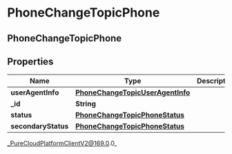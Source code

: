 # PhoneChangeTopicPhone

## PhoneChangeTopicPhone

## Properties

|Name | Type | Description | Notes|
|------------ | ------------- | ------------- | -------------|
| **userAgentInfo** | [**PhoneChangeTopicUserAgentInfo**](PhoneChangeTopicUserAgentInfo) |  | [optional] |
| **_id** | **String** |  | [optional] |
| **status** | [**PhoneChangeTopicPhoneStatus**](PhoneChangeTopicPhoneStatus) |  | [optional] |
| **secondaryStatus** | [**PhoneChangeTopicPhoneStatus**](PhoneChangeTopicPhoneStatus) |  | [optional] |



_PureCloudPlatformClientV2@169.0.0_

